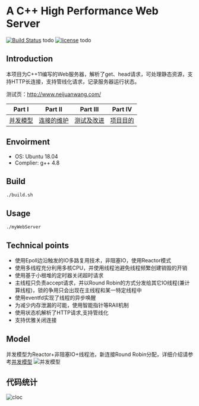# A C++ High Performance Web Server

[![Build Status](https://travis-ci.org/linyacool/WebServer.svg?branch=master)](https://travis-ci.org/linyacool/WebServer) todo
[![license](https://img.shields.io/github/license/mashape/apistatus.svg)](https://opensource.org/licenses/MIT)  todo

  
## Introduction  

本项目为C++11编写的Web服务器，解析了get、head请求，可处理静态资源，支持HTTP长连接，支持管线化请求，记录服务器运行状态。  

测试页：http://www.neijuanwang.com/


| Part Ⅰ | Part Ⅱ | Part Ⅲ | Part Ⅳ |
| :--------: | :---------: | :---------: | :---------: |
| [并发模型](https://github.com/kantkant/WebServer/并发模型.md)|[连接的维护](https://github.com/kantkant/WebServer/连接的维护.md) | [测试及改进](https://github.com/kantkant/WebServer/测试及改进.md) | [项目目的](https://github.com/kantkant/WebServer/项目目的.md)
## Envoirment  
* OS: Ubuntu 18.04
* Complier: g++ 4.8

## Build

	./build.sh

## Usage

	./myWebServer

## Technical points
* 使用Epoll边沿触发的IO多路复用技术，非阻塞IO，使用Reactor模式
* 使用多线程充分利用多核CPU，并使用线程池避免线程频繁创建销毁的开销
* 使用基于小根堆的定时器关闭超时请求
* 主线程只负责accept请求，并以Round Robin的方式分发给其它IO线程(兼计算线程)，锁的争用只会出现在主线程和某一特定线程中
* 使用eventfd实现了线程的异步唤醒
* 为减少内存泄漏的可能，使用智能指针等RAII机制
* 使用状态机解析了HTTP请求,支持管线化
* 支持优雅关闭连接
 
## Model

并发模型为Reactor+非阻塞IO+线程池，新连接Round Robin分配，详细介绍请参考[并发模型](https://github.com/kantkant/WebServer/并发模型.md)
![并发模型](https://github.com/kantkant/WebServer/testData/model.png)

## 代码统计

![cloc](https://github.com/kantkant/WebServer/testData/cloc.png)



